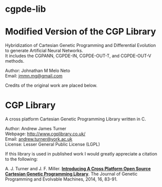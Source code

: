 # cgpde-lib
Modified Version of the CGP Library
======

Hybridization of Cartesian Genetic Programming and Differential Evolution to generate Artificial Neural Networks.   
It includes the CGPANN, CGPDE-IN, CGPDE-OUT-T, and CGPDE-OUT-V methods.

Author: Johnathan M Melo Neto   
Email: jmmn.mg@gmail.com

Credits of the original work are placed below.

CGP Library
======

A cross platform Cartesian Genetic Programming Library written in C.

Author: Andrew James Turner    
Webpage: http://www.cgplibrary.co.uk/     
Email: andrew.turner@york.ac.uk    
License: Lesser General Public License (LGPL) 

If this library is used in published work I would greatly appreciate a citation to the following:  

A. J. Turner and J. F. Miller. [**Introducing A Cross Platform Open Source Cartesian Genetic Programming Library**](http://andrewjamesturner.co.uk/files/GPEM2014.pdf). The Journal of Genetic Programming and Evolvable Machines, 2014, 16, 83-91.
